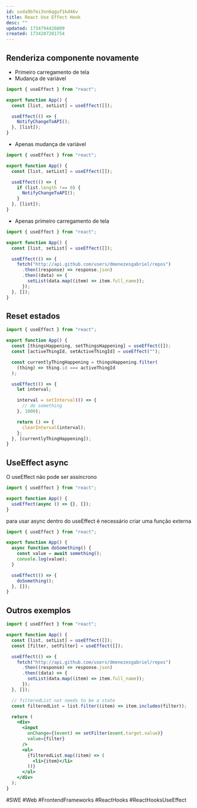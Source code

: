 ```yaml
---
id: soda9bfmi3nn6qguf1kd46v
title: React Use Effect Hook
desc: ""
updated: 1734794426009
created: 1734207281754
---
```


## Renderiza componente novamente

- Primeiro carregamento de tela
- Mudança de variável

```jsx
import { useEffect } from "react";

export function App() {
  const [list, setList] = useEffect([]);

  useEffect(() => {
    NotifyChangeToAPI();
  }, [list]);
}
```

- Apenas mudança de variável

```jsx
import { useEffect } from "react";

export function App() {
  const [list, setList] = useEffect([]);

  useEffect(() => {
    if (list.length !== 0) {
      NotifyChangeToAPI();
    }
  }, [list]);
}
```

- Apenas primeiro carregamento de tela

```jsx
import { useEffect } from "react";

export function App() {
  const [list, setList] = useEffect([]);

  useEffect(() => {
    fetch("http://api.github.com/users/dmenezesgabriel/repos")
      .then((response) => response.json)
      .then((data) => {
        setList(data.map((item) => item.full_name));
      });
  }, []);
}
```

## Reset estados

```jsx
import { useEffect } from "react";

export function App() {
  const [thingsHappening, setThingsHappening] = useEffect([]);
  const [activeThingId, setActiveThingId] = useEffect("");

  const currentlyThingHappening = thingsHappening.filter(
    (thing) => thing.id === activeThingId
  );

  useEffect(() => {
    let interval;

    interval = setInterval(() => {
      // do something
    }, 1000);

    return () => {
      clearInterval(interval);
    };
  }, [currentlyThingHappening]);
}
```

## UseEffect async

O useEffect não pode ser assíncrono

```jsx
import { useEffect } from "react";

export function App() {
  useEffect(async () => {}, []);
}
```

para usar async dentro do useEffect é necessário criar uma função externa

```jsx
import { useEffect } from "react";

export function App() {
  async function doSomething() {
    const value = await something();
    console.log(value);
  }

  useEffect(() => {
    doSomething();
  }, []);
}
```

## Outros exemplos

```jsx
import { useEffect } from "react";

export function App() {
  const [list, setList] = useEffect([]);
  const [filter, setFilter] = useEffect([]);

  useEffect(() => {
    fetch("http://api.github.com/users/dmenezesgabriel/repos")
      .then((response) => response.json)
      .then((data) => {
        setList(data.map((item) => item.full_name));
      });
  }, []);

  // filteredList not needs to be a state
  const filteredList = list.filter((item) => item.includes(filter));

  return (
    <div>
      <input
        onChange={(event) => setFilter(event.target.value)}
        value={filter}
      />
      <ul>
        {filteredList.map((item) => (
          <li>{item}</li>
        ))}
      </ul>
    </div>
  );
}
```

#SWE #Web #FrontendFrameworks #ReactHooks #ReactHooksUseEffect
